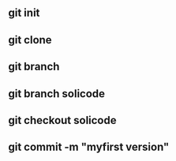 ## git init
## git clone
## git branch
## git branch solicode
## git checkout solicode
## git commit -m "myfirst version"